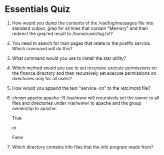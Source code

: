 Essentials Quiz
======

1) How would you dump the contents of the /var/log/messages file into standard output, grep for all lines that contain 
"Memory" and then redirect the grep'ed result to /home/user/log.txt?


2) You need to search for man pages that relate to the postfix service. Which command will do this?


3) What command would you use to install the star utility?


4) Which method would you use to set recursive execute permissions on the finance directory and then recursively 
set execute permissions on directories only for all users?


5) How would you append the text "service=on" to the /etc/motd file?


6) chown apache:apache -R /var/www will recursively set the owner to all files and directories under /var/www/
to apache and the group ownership to apache.

      True

   or

      False

7) Which directory contains info files that the info program reads from?

